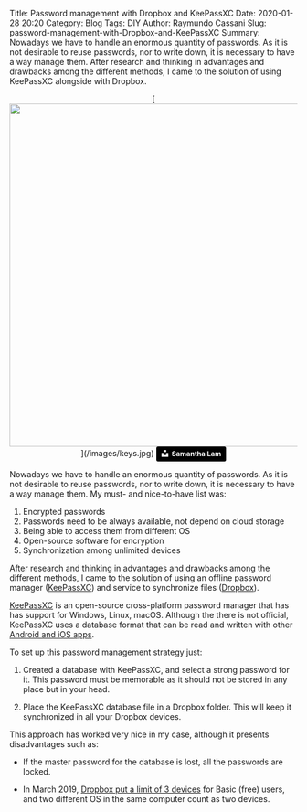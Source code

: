 Title: Password management with Dropbox and KeePassXC
Date: 2020-01-28 20:20
Category: Blog
Tags: DIY
Author: Raymundo Cassani
Slug: password-management-with-Dropbox-and-KeePassXC
Summary: Nowadays we have to handle an enormous quantity of passwords. As it is not desirable to reuse passwords, nor to write down, it is necessary to have a way manage them. After research and thinking in advantages and drawbacks among the different methods, I came to the solution of using KeePassXC alongside with Dropbox.

<center>
[<img src="/images/keys.jpg" style="width: 600px;">](/images/keys.jpg)  
<a style="background-color:black;color:white;text-decoration:none;padding:4px 6px;font-family:-apple-system, BlinkMacSystemFont, &quot;San Francisco&quot;, &quot;Helvetica Neue&quot;, Helvetica, Ubuntu, Roboto, Noto, &quot;Segoe UI&quot;, Arial, sans-serif;font-size:12px;font-weight:bold;line-height:1.2;display:inline-block;border-radius:3px" href="https://unsplash.com/@contradirony?utm_medium=referral&amp;utm_campaign=photographer-credit&amp;utm_content=creditBadge" target="blank" rel="noopener noreferrer" title="Download free do whatever you want high-resolution photos from Samantha Lam"><span style="display:inline-block;padding:2px 3px"><svg xmlns="http://www.w3.org/2000/svg" style="height:12px;width:auto;position:relative;vertical-align:middle;top:-2px;fill:white" viewBox="0 0 32 32"><title>unsplash-logo</title><path d="M10 9V0h12v9H10zm12 5h10v18H0V14h10v9h12v-9z"></path></svg></span><span style="display:inline-block;padding:2px 3px">Samantha Lam</span></a>
</center>


Nowadays we have to handle an enormous quantity of passwords. As it is not desirable to reuse passwords, nor to write down, it is necessary to have a way manage them. My must- and nice-to-have list was:

1. Encrypted passwords
2. Passwords need to be always available, not depend on cloud storage
3. Being able to access them from different OS
4. Open-source software for encryption
5. Synchronization among unlimited devices

After research and thinking in advantages and drawbacks among the different methods, I came to the solution of using an offline password manager ([KeePassXC](https://keepassxc.org/)) and service to synchronize files ([Dropbox](https://www.dropbox.com/)).

[KeePassXC](https://keepassxc.org/) is an open-source cross-platform password manager that has has support for Windows, Linux, macOS. Although the there is not official, KeePassXC uses a database format that can be read and written with other [Android and iOS apps](https://keepassxc.org/docs/#faq-platform-mobile).  

To set up this password management strategy just:

1. Created a database with KeePassXC, and select a strong password for it. This password must be memorable as it should not be stored in any place but in your head.

2. Place the KeePassXC database file in a Dropbox folder. This will keep it synchronized in all your Dropbox devices.

This approach has worked very nice in my case, although it presents disadvantages such as:

* If the master password for the database is lost, all the passwords are locked.

* In March 2019, [Dropbox put a limit of 3 devices](https://help.dropbox.com/accounts-billing/settings-sign-in/computer-limit) for Basic (free) users, and two different OS in the same computer count as two devices.
